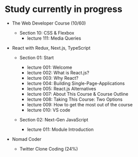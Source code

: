 # Study currently in progress

  - The Web Developer Course (10/60)
    - Section 10: CSS & Flexbox
      - lecture 111: Media Queries

  - React with Redux, Next.js, TypeScript
    - Section 01: Start
      - lecture 001: Welcome
      - lecture 002: What is React.js?
      - lecture 003: Why React?
      - lecture 004: Building Single-Page-Applications
      - lecture 005: React.js Alternatives
      - lecture 007: About This Course & Course Outline
      - lecture 008: Taking This Course: Two Options
      - lecture 009: How to get the most out of the course 
      - lecture 010: VS code 

    - Section 02: Next-Gen JavaScript
      - lecture 011: Module Introduction

  - Nomad Coder
    - Twitter Clone Coding (24%)
